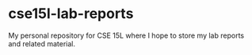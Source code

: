 # cse15l-lab-reports
My personal repository for CSE 15L where I hope to store my lab reports and related material.
